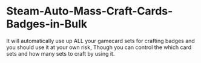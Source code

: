# Steam-Auto-Mass-Craft-Cards-Badges-in-Bulk
It will automatically use up ALL your gamecard sets for crafting badges and you should use it at your own risk, Though you can control the which card sets and how many sets to craft by using it.

